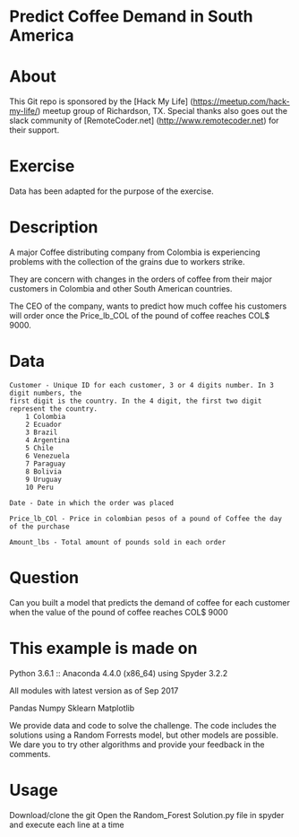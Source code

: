 # Predict Coffee Demand in South America

# About

This Git repo is sponsored by the [Hack My Life] (https://meetup.com/hack-my-life/) meetup group of Richardson, TX. Special thanks also goes out the slack community of [RemoteCoder.net] (http://www.remotecoder.net) for their support.

# Exercise
Data has been adapted for the purpose of the exercise. 

# Description
A major Coffee distributing company from Colombia is experiencing problems with 
the collection of the grains due to workers strike. 

They are concern with changes in the orders of coffee from their major customers in Colombia 
and other South American countries. 

The CEO of the company, wants to predict how much coffee his customers will order 
once the Price_lb_COL of the pound of coffee reaches COL$ 9000. 

# Data
    Customer - Unique ID for each customer, 3 or 4 digits number. In 3 digit numbers, the 
    first digit is the country. In the 4 digit, the first two digit represent the country. 
        1 Colombia
        2 Ecuador
        3 Brazil
        4 Argentina
        5 Chile
        6 Venezuela
        7 Paraguay
        8 Bolivia
        9 Uruguay
        10 Peru
        
    Date - Date in which the order was placed
    
    Price_lb_COl - Price in colombian pesos of a pound of Coffee the day of the purchase
    
    Amount_lbs - Total amount of pounds sold in each order

# Question
Can you built a model that predicts the demand of coffee for each customer when 
the value of the pound of coffee reaches COL$ 9000 
	
# This example is made on
Python 3.6.1 :: Anaconda 4.4.0 (x86_64) using Spyder 3.2.2

All modules with latest version as of Sep 2017

Pandas
Numpy
Sklearn
Matplotlib

We provide data and code to solve the challenge. 
The code includes the solutions using a Random Forrests model, but other models are possible. We dare you to try other algorithms and provide your feedback in the comments. 

# Usage
Download/clone the git 
Open the Random_Forest Solution.py file in spyder and execute each line at a time
